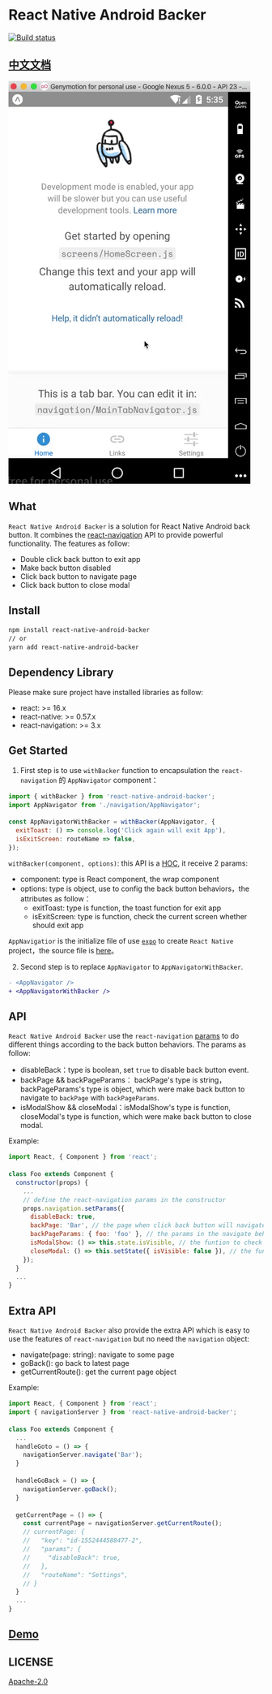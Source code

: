 # React Native Android Backer

[![Build status](https://travis-ci.com/zhaozhiming/react-native-android-backer.svg?branch=master)](https://travis-ci.com/zhaozhiming/react-native-android-backer)

## [中文文档](./README_cn.md)

![](./demo.gif)

## What

`React Native Android Backer` is a solution for React Native Android back button. It combines the [react-navigation](https://reactnavigation.org/) API to provide powerful functionality. The features as follow: 

* Double click back button to exit app
* Make back button disabled
* Click back button to navigate page
* Click back button to close modal

## Install

```sh
npm install react-native-android-backer
// or 
yarn add react-native-android-backer
```

## Dependency Library

Please make sure project have installed libraries as follow:

* react: >= 16.x
* react-native: >= 0.57.x
* react-navigation: >= 3.x

## Get Started

1. First step is to use `withBacker` function to encapsulation the `react-navigation` 的 `AppNavigator` component：

```js
import { withBacker } from 'react-native-android-backer';
import AppNavigator from './navigation/AppNavigator';

const AppNavigatorWithBacker = withBacker(AppNavigator, {
  exitToast: () => console.log('Click again will exit App'),
  isExitScreen: routeName => false,
});
```

`withBacker(component, options)`: this API is a [HOC](https://reactjs.org/docs/higher-order-components.html), it receive 2 params:

* component: type is React component, the wrap component
* options: type is object, use to config the back button behaviors，the attributes as follow：
  * exitToast: type is function, the toast function for exit app
  * isExitScreen: type is function, check the current screen whether should exit app

`AppNavigatior` is the initialize file of use [`expo`](https://expo.io/) to create `React Native` project，the source file is [here](https://github.com/zhaozhiming/react-native-android-backer/blob/a9b594aba95616496cb22d9432c2c52eb58b9f61/example/navigation/AppNavigator.js)。

2. Second step is to replace `AppNavigator` to `AppNavigatorWithBacker`.

```diff
- <AppNavigator />
+ <AppNavigatorWithBacker />
```

## API

`React Native Android Backer` use the `react-navigation` [params](https://reactnavigation.org/docs/en/params.html) to do different things according to the back button behaviors. The params as follow:

* disableBack：type is boolean, set `true` to disable back button event.
* backPage && backPageParams： backPage's type is string，backPageParams's type is object, which were make back button to navigate to `backPage` with `backPageParams`.
* isModalShow && closeModal：isModalShow's type is function,  closeModal's type is function, which were make back button to close modal. 

Example:

```js
import React, { Component } from 'react';

class Foo extends Component {
  constructor(props) {
    ...
    // define the react-navigation params in the constructor 
    props.navigation.setParams({
      disableBack: true,
      backPage: 'Bar', // the page when click back button will navigate to
      backPageParams: { foo: 'foo' }, // the params in the navigate behave
      isModalShow: () => this.state.isVisible, // the funtion to check the modal whether to open
      closeModal: () => this.setState({ isVisible: false }), // the function to close the modal
    });
  }
  ...
}
```

## Extra API

`React Native Android Backer` also provide the extra API which is easy to use the features of `react-navigation` but no need the `navigation` object: 

* navigate(page: string): navigate to some page
* goBack(): go back to latest page
* getCurrentRoute(): get the current page object

Example:

```js
import React, { Component } from 'react';
import { navigationServer } from 'react-native-android-backer';

class Foo extends Component {
  ...
  handleGoto = () => {
    navigationServer.navigate('Bar');
  }

  handleGoBack = () => {
    navigationServer.goBack();
  }

  getCurrentPage = () => {
    const currentPage = navigationServer.getCurrentRoute();
    // currentPage: {
    //   "key": "id-1552444588477-2",
    //   "params": {
    //     "disableBack": true,
    //   },
    //   "routeName": "Settings",
    // }
  }
  ...
}
```

## [Demo](./example)

## LICENSE

[Apache-2.0](./LICENSE)
